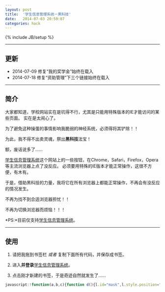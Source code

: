 ```yaml
---
layout: post
title:  '学生信息管理系统－黑科技'
date:   2014-07-03 20:59:07
categories: hack
---
```


{% include JB/setup %}

------

## 更新

* 2014-07-09 修复“我的奖学金”始终在载入
* 2014-07-18 修复“资助管理”下三个链接始终在载入

------

## 简介

大家都知道，学校网站实在是坑得不行，尤其是只能用特殊版本的IE才能访问的某些页面。
实在是太闹心了。

为了避免这种操蛋的事情影响我脆弱的神经系统，必须得将其铲除！！

为此，我不得不出卖灵魂，祭出**黑科技**法宝！

额，废话说多了……

[学生信息管理系统][lnk-school-page]这个网站上的一些按钮，在Chrome，Safari，Firefox，Opera等主流浏览器上点了没反应。
必须要用特殊的IE版本才能正常操作，这很不方便，有木有。

于是，借助黑科技的力量，我将它在所有浏览器上都能正常操作，不再会有没反应的情况发生。

不再为找不到合适浏览器担忧！！

不再为切换浏览器而烦恼！！！

*PS:*目前仅支持[学生信息管理系统][lnk-school-page]。

------

## 使用

1. <a class="btn" id="page_hack_js">请把我拖到书签栏</a> *或者* 复制下面所有代码，并保存成书签。

2. 进入**并登录**[学生信息管理系统][lnk-school-page]。

3. 点击刚才新建的书签，于是奇迹自然就发生了……

```javascript
javascript:!function(a,b,c){function d(){l.id="mask",l.style.position="absolute",l.style.zIndex="1",l.style.width=a.body.scrollWidth+"px",l.style.height=a.body.scrollHeight+"px",l.style.top="0px",l.style.left="0px",l.style.background="#000",l.style.filter="alpha(opacity=40)",l.style.opacity="0.40",k.appendChild(l),a.lastChild.appendChild(k)}function e(){a.lastChild.removeChild(k)}function f(a){c.alert(a)}function g(a,c){var d=b.createElement("SCRIPT");d.setAttribute("type","text/javascript"),d.setAttribute("src",j[c]),a.appendChild(d)}function h(a,b,d){var e=50;setTimeout(function(){c[a]?d():0>b?d("Error: timeout."):h(a,b-e,d)},e)}function i(a,b,c,d){g(a,b),h(b+"_loaded",c,d)}if(!c.hacking){c.hacking=!0;var j={prototype:"http://fhc023.github.io/stuff/school-page-hack/prototype.js",jquery:"http://fhc023.github.io/stuff/school-page-hack/jquery-1.3.2.min.js"},k=a.createElement("body"),l=a.createElement("div"),m=b.getElementsByTagName("HEAD")[0];d(),i(m,"prototype",5e3,function(d){d?(f(d),location.reload()):i(m,"jquery",5e3,function(d){function g(){var b=a.getElementsByName("main")[0].contentDocument,c=a.getElementsByName("main")[0].contentWindow;if(3===b.getElementsByTagName("body").length){var d=b.getElementsByTagName("body")[1].parentNode,e=b.getElementsByTagName("body")[1],f=b.getElementsByTagName("body")[2];d.removeChild(e),d.removeChild(f),c.ms_loadUrl=function(a){new c.Ajax.Request(a,{method:"post",onComplete:function(a){c.$("ms_view").innerHTML=a.responseText}})}}else setTimeout(g,50)}if(d)f(d),location.reload();else{var h=c.jQuery.noConflict();c.$=function(a){if(arguments.length>1){for(var d=0,e=[],f=arguments.length;f>d;d++)e.push($(arguments[d]));return e}return"string"==typeof a&&(a=b.getElementById(a)),c.Element.extend(a)},c.setUrl=function(a,b){h("#urlName").val(a),h("#urlAdress").val(b);var c=h("#setURLName").serialize();h.ajax({type:"POST",url:"/loadFunctionNamePage.jsp",data:c,success:function(){}})}}c.loadPage=function(a){switch(a){case 1:c.loadMask("/jxjgl/studentjxj!myScholarship.action","\u60a8\u5f53\u524d\u7684\u4f4d\u7f6e\uff1a\u8bc4\u4f18\u7ba1\u7406>>","\u5956\u5b66\u91d1\u7ba1\u7406","\u6211\u7684\u5956\u5b66\u91d1");break;case 2:c.loadMask("/zxjgl/studentzxj!myScholarship.action","\u60a8\u5f53\u524d\u7684\u4f4d\u7f6e\uff1a\u8d44\u52a9\u7ba1\u7406>>","\u52a9\u5b66\u91d1\u7ba1\u7406","\u6211\u7684\u52a9\u5b66\u91d1");break;case 3:c.loadMask("/knsgl/studentkns!myScholarship.action","\u60a8\u5f53\u524d\u7684\u4f4d\u7f6e\uff1a\u8d44\u52a9\u7ba1\u7406>>","\u56f0\u96be\u751f\u7ba1\u7406","\u6211\u7684\u56f0\u96be\u751f");break;case 4:c.loadMask("/jttfsjgl/studentjttfsj!myScholarship.action","\u60a8\u5f53\u524d\u7684\u4f4d\u7f6e\uff1a\u8d44\u52a9\u7ba1\u7406>>","\u56f0\u96be\u751f\u7ba1\u7406","\u6211\u7684\u5bb6\u5ead\u7a81\u53d1\u4e8b\u4ef6")}g()},b.getElementById("4af8a07a23e0a0820123e0ab2b61000d").childNodes[1].childNodes[1].setAttribute("onclick","loadPage(1);"),b.getElementById("4af8a07923e0e5430123e0fd2bc00026").childNodes[1].childNodes[1].setAttribute("onclick","loadPage(2);"),b.getElementById("4af8a07425d9a5980125d9ac4bb30004").childNodes[1].childNodes[1].setAttribute("onclick","loadPage(3);"),b.getElementById("4af8a07425d9a5980125d9ac4bb30004").childNodes[3].childNodes[1].setAttribute("onclick","loadPage(4);"),f("Hack success! "),e()})})}}(document,document.getElementsByName("contents")[0].contentDocument.getElementsByName("dtbar")[0].contentDocument,document.getElementsByName("contents")[0].contentDocument.getElementsByName("dtbar")[0].contentWindow);
```

<script type="text/javascript" src="/javascript/load_page_hack.js"></script>


[lnk-school-page]:http://sam.sit.edu.cn
